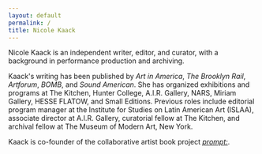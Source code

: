 ```yaml
---
layout: default
permalink: /
title: Nicole Kaack
---
```

<p>Nicole Kaack is an independent writer, editor, and curator, with a background in performance production and archiving.</p>
  
<p>Kaack's writing has been published by <i>Art in America</i>, <i>The Brooklyn Rail</i>, <i>Artforum</i>, <i>BOMB</i>, and <i>Sound American</i>. She has organized exhibitions and programs at The Kitchen, Hunter College, A.I.R. Gallery, NARS, Miriam Gallery, HESSE FLATOW, and Small Editions. Previous roles include editorial program manager at the Institute for Studies on Latin American Art (ISLAA), associate director at A.I.R. Gallery, curatorial fellow at The Kitchen, and archival fellow at The Museum of Modern Art, New York.</p> 

<p>Kaack is co-founder of the collaborative artist book project <a href="https://cargocollective.com/promptcolon" target="_blank"><i>prompt:</i></a>.</p>
